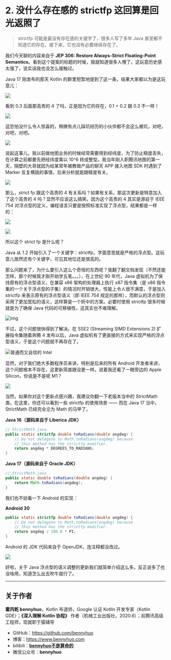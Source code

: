 # 2. 没什么存在感的 strictfp 这回算是回光返照了

> strictfp 可能是最没有存在感的关键字了，很多人写了多年 Java 甚至都不知道它的存在。接下来，它也没有必要继续存在了。


我们今天聊的内容来自于 **JEP 306: Restore Always-Strict Floating-Point Semantics**。看到这个提案的标题的时候，我就知道很多人懵了。这玩意历史感太强了，说实话我也没怎么接触过。

Java 17 刚发布的那天 Kotlin 的群里短暂地提到了这一条，结果大家都以为是这玩意儿：

![](https://kotlinblog-1251218094.costj.myqcloud.com/6c8656be-f0d8-432e-9bfd-94a1fbd7cd6c/media/Java17-Updates/image-20210920115213009.png)

看到 0.3 后面那高贵的 4 了吗，正是因为它的存在，0.1 + 0.2 跟 0.3 不一样！

![](https://kotlinblog-1251218094.costj.myqcloud.com/6c8656be-f0d8-432e-9bfd-94a1fbd7cd6c/media/Java17-Updates/image-20210920115849919.png)

这恐怕没什么令人惊喜的，稍微有点儿踩坑经历的小伙伴都不会这么被坑，对吧，对吧，对吧。

![](https://kotlinblog-1251218094.costj.myqcloud.com/6c8656be-f0d8-432e-9bfd-94a1fbd7cd6c/media/Java17-Updates-02-strictfp/062286BF.jpg)

说起这事儿，我以前做地图业务的时候经常需要用到经纬度，为了防止精度丢失，在计算之前都要先把经纬度乘以 10^6 转成整型。我当年刚入职腾讯地图的第一天，隔壁的大哥就因为给某常年被教做产品的聊天 APP 接入地图 SDK 时遇到了 Marker 反复横跳的事情，后来分析就是跟精度有关。

![](https://kotlinblog-1251218094.costj.myqcloud.com/6c8656be-f0d8-432e-9bfd-94a1fbd7cd6c/media/Java17-Updates/6F289456.gif)

那么，strict fp 跟这个高贵的 4 有关系吗？如果有关系，那这次更新是特意加入了这个高贵的 4 吗？显然不应该这么搞笑。因为这个高贵的 4 其实是源自于 IEEE 754 对浮点型的定义，编程语言只要是按照标准实现了浮点型，结果都是一样的：

![](https://kotlinblog-1251218094.costj.myqcloud.com/6c8656be-f0d8-432e-9bfd-94a1fbd7cd6c/media/Java17-Updates/image-20210920120237334.png)

![](https://kotlinblog-1251218094.costj.myqcloud.com/6c8656be-f0d8-432e-9bfd-94a1fbd7cd6c/media/Java17-Updates/image-20210920120509082.png)

所以这个 strict fp 是什么呢？

Java 从 1.2 开始引入了一个关键字：strictfp，字面意思就是严格的浮点型。这玩意儿居然还有个关键字，可见其地位还是很高的。

那么问题来了，为什么要引入这么个奇怪的东西呢？我翻了翻文档发现（不然还能怎样，那个时候我才刚开始学五笔。。。），在上世纪 90 年代，Java 虚拟机为了保持原有的浮点型语义，在兼容 x86 架构的处理器上执行 x87 指令集（是 x86 指令集的一个关于浮点型的子集）的情况时开销很大，性能上令人很不满意，于是加入 strictfp 来表示原有的浮点型语义（即 IEEE 754 规定的那样），而默认的浮点型则采用了更加宽松的语义，这样算是一个折中的方案。必要时使用 strictfp 很多时候就是为了确保 Java 代码的可移植性，这其实也不难理解。

![img](https://kotlinblog-1251218094.costj.myqcloud.com/6c8656be-f0d8-432e-9bfd-94a1fbd7cd6c/media/Java17-Updates-02-strictfp/0628CDCD.jpg)

不过，这个问题很快得到了解决。在 SSE2 (Streaming SIMD Extensions 2) 扩展指令集随着奔腾 4 发布以后，Java 虚拟机有了更直接的方式来实现严格的浮点型语义，于是这个问题就不再存在了。

![普通而又自信的 Intel](https://kotlinblog-1251218094.costj.myqcloud.com/6c8656be-f0d8-432e-9bfd-94a1fbd7cd6c/media/Java17-Updates-02-strictfp/9dbd94d5aa4448d2b5587089792ab426.jpeg)

显然，对于我们绝大多数程序员来讲，特别是后来的所有 Android 开发者来讲，这个问题根本不存在，这更新简直跟没更一样。说着我还看了一眼旁边的 Apple Silicon，你说是不是呢 M1？

![](https://kotlinblog-1251218094.costj.myqcloud.com/6c8656be-f0d8-432e-9bfd-94a1fbd7cd6c/media/Java17-Updates/6F3D274E.jpg)

当然，如果你对这个更新点感兴趣，我建议你翻一下老版本当中的 StrictMath 类。在这里，你还可以看到一些 strictfp 的使用场景 —— 而在 Java 17 当中，StrictMath 已经完全沦为 Math 的马甲了。 

**Java 16（源码来自于 Liberica JDK）**

```java
// StrictMath.java
public static strictfp double toRadians(double angdeg) {
    // Do not delegate to Math.toRadians(angdeg) because
    // this method has the strictfp modifier.
    return angdeg * DEGREES_TO_RADIANS;
}
```

**Java 17（源码来自于 Oracle JDK）**

```java
// StrictMath.java
public static double toRadians(double angdeg) {
    return Math.toRadians(angdeg);
}
```

我们也不妨看一下 Android 的实现：

**Android 30**

```java
public static strictfp double toRadians(double angdeg) {
    // Do not delegate to Math.toRadians(angdeg) because
    // this method has the strictfp modifier.
    return angdeg / 180.0 * PI;
}
```

Android 的 JDK 代码来自于 OpenJDK，连注释都没改过。

![](https://kotlinblog-1251218094.costj.myqcloud.com/6c8656be-f0d8-432e-9bfd-94a1fbd7cd6c/media/Java17-Updates/6F46F0FB.gif)

好啦，关于 Java 浮点型的语义调整的更新我们就简单介绍这么多。反正说多了也没啥用，知道怎么出去吹牛就行了。



---

## 关于作者

**霍丙乾 bennyhuo**，Kotlin 布道师，Google 认证 Kotlin 开发专家（Kotlin GDE）；**《深入理解 Kotlin 协程》** 作者（机械工业出版社，2020.6）；前腾讯高级工程师，现就职于猿辅导

* GitHub：https://github.com/bennyhuo
* 博客：https://www.bennyhuo.com
* bilibili：[**bennyhuo不是算命的**](https://space.bilibili.com/28615855)
* 微信公众号：**bennyhuo**